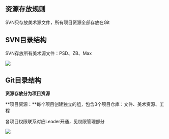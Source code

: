## 资源存放规则
SVN只存放美术源文件，所有项目资源全部存放在Git

## SVN目录结构
SVN存放所有美术源文件：PSD、ZB、Max

![](https://cdn.nlark.com/yuque/0/2024/png/12926950/1715247412006-5db93e2b-6ebb-49ae-9aad-64dee71ee1ad.png)

## Git目录结构
**资源存放分为项目资源**

**项目资源：**每个项目创建独立的组，包含3个项目仓库：文件、美术资源、工程

各项目权限联系对应Leader开通，见权限管理部分

![](https://cdn.nlark.com/yuque/0/2024/png/12926950/1715247423830-216691a5-8e5f-4e97-8929-7a8e8d66bd9a.png)





### 
